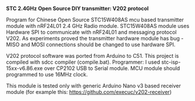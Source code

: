 <b>STC 2.4GHz Open Source DIY transmitter: V202 protocol</b>

Program for Chinese Open Source STC15W408AS mcu based transmitter module with nRF24L01 2.4 GHz Radio module.
STC15W408AS module uses Hardware SPI to communicate with nRF24L01 and messaging protocol V202.
As experiments proved the transmitter hardware module has bug - MISO and MOSI connections should be changed to use hardware SPI.

V202 protocol software was ported from Arduino to C51. This project is compiled with sdcc compiler (compile.bat).
Programmer: I used stc-isp-15xx-v6.86.exe over CP2102 USB to Serial module. MCU module should programmed to use 16MHz clock.

This module is tested only with generic Arduino Nano v3 based receiver module (for example this: https://github.com/execuc/v202-receiver)
